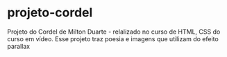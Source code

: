 # projeto-cordel
Projeto do Cordel de Milton Duarte - relalizado no curso de HTML, CSS do curso em vídeo.
Esse projeto traz poesia e imagens que utilizam do efeito parallax
